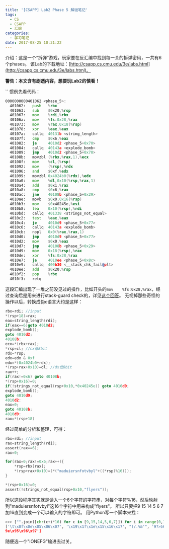 ```yaml
---
title: '[CSAPP] Lab2 Phase 5 解谜笔记'
tags:
  - CS
  - CSAPP
  - 汇编
categories:
  - 学习笔记
date: 2017-08-25 10:31:22
---
```

介绍：这是一个“拆弹”游戏，玩家要在反汇编中找到每一关的拆弹密码，一共有6个phases。
该Lab的下载地址：[http://csapp.cs.cmu.edu/3e/labs.html](http://csapp.cs.cmu.edu/3e/labs.html)。

**警告：本文含有剧透内容，想要玩Lab2的慎看！**

<!--more-->

``
惯例先看代码：
```asm
0000000000401062 <phase_5>:
  401062:   push   %rbx
  401063:   sub    $0x20,%rsp
  401067:   mov    %rdi,%rbx
  40106a:   mov    %fs:0x28,%rax
  401073:   mov    %rax,0x18(%rsp)
  401078:   xor    %eax,%eax
  40107a:   callq  40131b <string_length>
  40107f:   cmp    $0x6,%eax
  401082:   je     4010d2 <phase_5+0x70>
  401084:   callq  40143a <explode_bomb>
  401089:	jmp    4010d2 <phase_5+0x70>
  40108b:   movzbl (%rbx,%rax,1),%ecx
  40108f:   mov    %cl,(%rsp)
  401092:   mov    (%rsp),%rdx
  401096:	and    $0xf,%edx
  401099:   movzbl 0x4024b0(%rdx),%edx
  4010a0:   mov    %dl,0x10(%rsp,%rax,1)
  4010a4:   add    $0x1,%rax
  4010a8:   cmp    $0x6,%rax
  4010ac:   jne    40108b <phase_5+0x29>
  4010ae:   movb   $0x0,0x16(%rsp)
  4010b3:   mov    $0x40245e,%esi
  4010b8:   lea    0x10(%rsp),%rdi
  4010bd:   callq  401338 <strings_not_equal>
  4010c2:   test   %eax,%eax
  4010c4:   je     4010d9 <phase_5+0x77>
  4010c6:   callq  40143a <explode_bomb>
  4010cb:   nopl   0x0(%rax,%rax,1)
  4010d0:   jmp    4010d9 <phase_5+0x77>
  4010d2:   mov    $0x0,%eax
  4010d7:   jmp    40108b <phase_5+0x29>
  4010d9:	mov    0x18(%rsp),%rax
  4010de:	xor    %fs:0x28,%rax
  4010e7:	je     4010ee <phase_5+0x8c>
  4010e9:	callq  400b30 <__stack_chk_fail@plt>
  4010ee:	add    $0x20,%rsp
  4010f2:	pop    %rbx
  4010f3:	retq
```
这段汇编出现了一堆之前没见过的操作，比如开头的`mov    %fs:0x28,%rax`，经过查询后是用来进行stack-guard check的，详见[这个回答](https://stackoverflow.com/a/10325915/4358404)。
无视掉那些奇怪的操作以后，转换成伪c语言大约是这样：
```c
rbx=rdi; //input
*(rsp+18)=rax;
eax=string_length(rdi);
if(eax==6)goto 4010d2;
explode_bomb();
goto 4010d2;
40108b:
ecx=*(rbx+rax);
*rsp=cl; //cx低8bit
rdx=*rsp;
edx=edx & 0xf
edx=*(0x4024b0+rdx);
*(rsp+rax+0x10)=dl; //dx低8bit
rax++;
if(rax!=0x6) goto 40108b;
*(rsp+0x16)=0;
if(!strings_not_equal(rsp+0x10,*0x40245e)) goto 4010d9;
explode_bomb();
goto 4010d9;
4010d2:
eax=0;
goto 40108b;
4010d9:
rax=*(rsp+18)
```
经过简单的分析和整理，可得：
```c
rbx=rdi; //input
rax=string_length(rdi);
assert(rax==6);
rax=0;

for(rax=0;rax!=0x6;rax++){
    *rsp=rbx[rax];
    *(rsp+rax+0x10)=(*("maduiersnfotvbyl"+((*rsp)%16)));
}

*(rsp+0x16)=0;
assert(!strings_not_equal(rsp+0x10,"flyers"));
```
所以这段程序其实就是读入一个6个字符的字符串，对每个字符%16，然后映射到"maduiersnfotvbyl"这16个字符中用来构成"flyers"。
所以只要把9 15 14 5 6 7加16直到变成一个可以输入的字符即可。
用Python写一个脚本来找：
```python
>>> ["".join([chr(c+i*16) for c in [9,15,14,5,6,7]]) for i in range(0,10)]
['\t\x0f\x0e\x05\x06\x07', '\x19\x1f\x1e\x15\x16\x17', ")/.%&'", '9?>567', 'IONEFG', 'Y_^UVW', 'ionefg', 'y\x7f~uvw', '\x89\x8f\x8e\x85\x86\x87', '\x99\x9f\x
9e\x95\x96\x97']
```
随便选一个"IONEFG"输进去过关。

